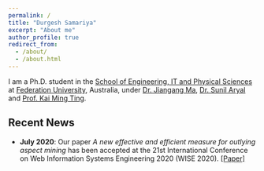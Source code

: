 ```yaml
---
permalink: /
title: "Durgesh Samariya"
excerpt: "About me"
author_profile: true
redirect_from: 
  - /about/
  - /about.html
---
```


I am a Ph.D. student in the [School of Engineering, IT and Physical Sciences](https://federation.edu.au/schools/school-of-engineering-information-technology-and-physical-sciences) at [Federation University](https://federation.edu.au), Australia, under [Dr. Jiangang Ma](https://scholar.google.co.in/citations?user=1DX4WFkAAAAJ&hl=en), [Dr. Sunil Aryal](http://sunilaryal.github.io/) and [Prof. Kai Ming Ting](https://ai.nju.edu.cn/KaiMingTing/).


Recent News
------------

- **July 2020**: Our paper _A new effective and efficient measure for outlying aspect mining_ has been accepted at the 21st International Conference on Web Information Systems Engineering 2020 (WISE 2020). [[Paper]](https://link.springer.com/chapter/10.1007/978-3-030-62008-0_32)
